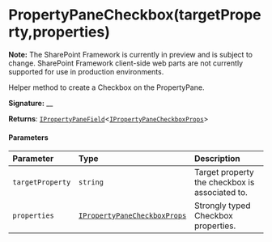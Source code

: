 # PropertyPaneCheckbox(targetProperty,properties)
**Note:** The SharePoint Framework is currently in preview and is subject to change. SharePoint Framework client-side web parts are not currently supported for use in production environments.



Helper method to create a Checkbox on the PropertyPane.

**Signature:** __

**Returns**: [`IPropertyPaneField`](../../sp-webpart-base/interface/ipropertypanefield.md)<[`IPropertyPaneCheckboxProps`](../../sp-webpart-base/interface/ipropertypanecheckboxprops.md)>





#### Parameters


| Parameter	   | Type    | Description |
|:-------------|:---------------|:------------|
| `targetProperty`    | `string` | Target property the checkbox is associated to. |
| `properties`    | [`IPropertyPaneCheckboxProps`](../../sp-webpart-base/interface/ipropertypanecheckboxprops.md) | Strongly typed Checkbox properties. |


